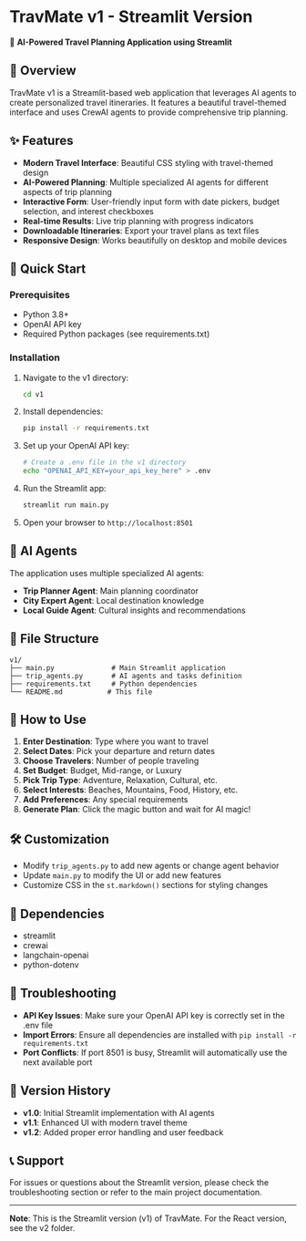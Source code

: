 # TravMate v1 - Streamlit Version

🌟 **AI-Powered Travel Planning Application using Streamlit**

## 📖 Overview

TravMate v1 is a Streamlit-based web application that leverages AI agents to create personalized travel itineraries. It features a beautiful travel-themed interface and uses CrewAI agents to provide comprehensive trip planning.

## ✨ Features

- **Modern Travel Interface**: Beautiful CSS styling with travel-themed design
- **AI-Powered Planning**: Multiple specialized AI agents for different aspects of trip planning
- **Interactive Form**: User-friendly input form with date pickers, budget selection, and interest checkboxes
- **Real-time Results**: Live trip planning with progress indicators
- **Downloadable Itineraries**: Export your travel plans as text files
- **Responsive Design**: Works beautifully on desktop and mobile devices

## 🚀 Quick Start

### Prerequisites

- Python 3.8+
- OpenAI API key
- Required Python packages (see requirements.txt)

### Installation

1. Navigate to the v1 directory:
   ```bash
   cd v1
   ```

2. Install dependencies:
   ```bash
   pip install -r requirements.txt
   ```

3. Set up your OpenAI API key:
   ```bash
   # Create a .env file in the v1 directory
   echo "OPENAI_API_KEY=your_api_key_here" > .env
   ```

4. Run the Streamlit app:
   ```bash
   streamlit run main.py
   ```

5. Open your browser to `http://localhost:8501`

## 🤖 AI Agents

The application uses multiple specialized AI agents:

- **Trip Planner Agent**: Main planning coordinator
- **City Expert Agent**: Local destination knowledge
- **Local Guide Agent**: Cultural insights and recommendations

## 📁 File Structure

```
v1/
├── main.py              # Main Streamlit application
├── trip_agents.py       # AI agents and tasks definition
├── requirements.txt     # Python dependencies
└── README.md           # This file
```

## 🎯 How to Use

1. **Enter Destination**: Type where you want to travel
2. **Select Dates**: Pick your departure and return dates
3. **Choose Travelers**: Number of people traveling
4. **Set Budget**: Budget, Mid-range, or Luxury
5. **Pick Trip Type**: Adventure, Relaxation, Cultural, etc.
6. **Select Interests**: Beaches, Mountains, Food, History, etc.
7. **Add Preferences**: Any special requirements
8. **Generate Plan**: Click the magic button and wait for AI magic!

## 🛠️ Customization

- Modify `trip_agents.py` to add new agents or change agent behavior
- Update `main.py` to modify the UI or add new features
- Customize CSS in the `st.markdown()` sections for styling changes

## 📝 Dependencies

- streamlit
- crewai
- langchain-openai
- python-dotenv

## 🐛 Troubleshooting

- **API Key Issues**: Make sure your OpenAI API key is correctly set in the .env file
- **Import Errors**: Ensure all dependencies are installed with `pip install -r requirements.txt`
- **Port Conflicts**: If port 8501 is busy, Streamlit will automatically use the next available port

## 🔄 Version History

- **v1.0**: Initial Streamlit implementation with AI agents
- **v1.1**: Enhanced UI with modern travel theme
- **v1.2**: Added proper error handling and user feedback

## 📞 Support

For issues or questions about the Streamlit version, please check the troubleshooting section or refer to the main project documentation.

---

**Note**: This is the Streamlit version (v1) of TravMate. For the React version, see the v2 folder. 